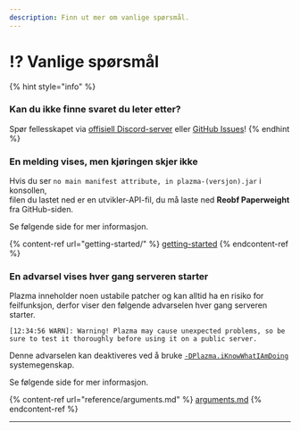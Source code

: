 ```yaml
---
description: Finn ut mer om vanlige spørsmål.
---
```


# ⁉️ Vanlige spørsmål

{% hint style="info" %}

### Kan du ikke finne svaret du leter etter?

Spør fellesskapet via [offisiell Discord-server](https://discord.gg/MmfC52K8A8) eller [GitHub Issues](https://github.com/PlazmaMC/PlazmaBukkit/issues)!
{% endhint %}

### En melding vises, men kjøringen skjer ikke

Hvis du ser `no main manifest attribute, in plazma-(versjon).jar` i konsollen,\
filen du lastet ned er en utvikler-API-fil, du må laste ned **Reobf Paperweight** fra GitHub-siden.

Se følgende side for mer informasjon.

{% content-ref url="getting-started/" %}
[getting-started](getting-started#id-2)
{% endcontent-ref %}

### En advarsel vises hver gang serveren starter

Plazma inneholder noen ustabile patcher og kan alltid ha en risiko for feilfunksjon, derfor viser den følgende advarselen hver gang serveren starter.

```log
[12:34:56 WARN]: Warning! Plazma may cause unexpected problems, so be sure to test it thoroughly before using it on a public server.
```

Denne advarselen kan deaktiveres ved å bruke [`-DPlazma.iKnowWhatIAmDoing`](#user-content-fn-1) systemegenskap.

Se følgende side for mer informasjon.

{% content-ref url="reference/arguments.md" %}
[arguments.md](reference/arguments.md#plazma.iknowwhatiamdoing)
{% endcontent-ref %}

***

[^1]: Tilgjengelig fra 1.20.1
